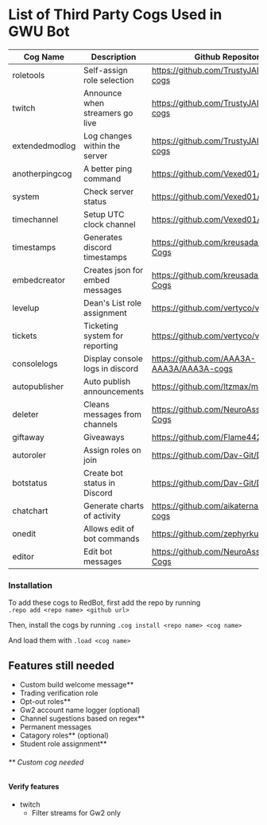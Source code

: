 # List of Third Party Cogs Used in GWU Bot

| Cog Name          | Description                     | Github Repository                           |
|-------------------|---------------------------------|---------------------------------------------|
| roletools         | Self-assign role selection      | https://github.com/TrustyJAID/Trusty-cogs   |
| twitch            | Announce when streamers go live | https://github.com/TrustyJAID/Trusty-cogs   |
| extendedmodlog    | Log changes within the server   | https://github.com/TrustyJAID/Trusty-cogs   |
| anotherpingcog    | A better ping command           | https://github.com/Vexed01/Vex-Cogs         |
| system            | Check server status             | https://github.com/Vexed01/Vex-Cogs         |
| timechannel       | Setup UTC clock channel         | https://github.com/Vexed01/Vex-Cogs         |
| timestamps        | Generates discord timestamps    | https://github.com/kreusada/Kreusada-Cogs   |
| embedcreator      | Creates json for embed messages | https://github.com/kreusada/Kreusada-Cogs   |
| levelup           | Dean's List role assignment     | https://github.com/vertyco/vrt-cogs         |
| tickets           | Ticketing system for reporting  | https://github.com/vertyco/vrt-cogs         |
| consolelogs       | Display console logs in discord | https://github.com/AAA3A-AAA3A/AAA3A-cogs   |
| autopublisher     | Auto publish announcements      | https://github.com/ltzmax/maxcogs           |
| deleter           | Cleans messages from channels   | https://github.com/NeuroAssassin/Toxic-Cogs |
| giftaway          | Giveaways                       | https://github.com/Flame442/FlameCogs       |
| autoroler         | Assign roles on join            | https://github.com/Dav-Git/Dav-Cogs         |
| botstatus         | Create bot status in Discord    | https://github.com/Dav-Git/Dav-Cogs         |
| chatchart         | Generate charts of activity     | https://github.com/aikaterna/aikaterna-cogs |
| onedit            | Allows edit of bot commands     | https://github.com/zephyrkul/FluffyCogs     |
| editor            | Edit bot messages               | https://github.com/NeuroAssassin/Toxic-Cogs |


### Installation

To add these cogs to RedBot, first add the repo by running\
`.repo add <repo name> <github url>`

Then, install the cogs by running `.cog install <repo name> <cog name>`

And load them with `.load <cog name>`

## Features still needed
- Custom build welcome message**
- Trading verification role
- Opt-out roles**
- Gw2 account name logger (optional)
- Channel sugestions based on regex**
- Permanent messages
- Catagory roles** (optional)
- Student role assignment**

###### ** Custom cog needed

#### Verify features
- twitch
  - Filter streams for Gw2 only

